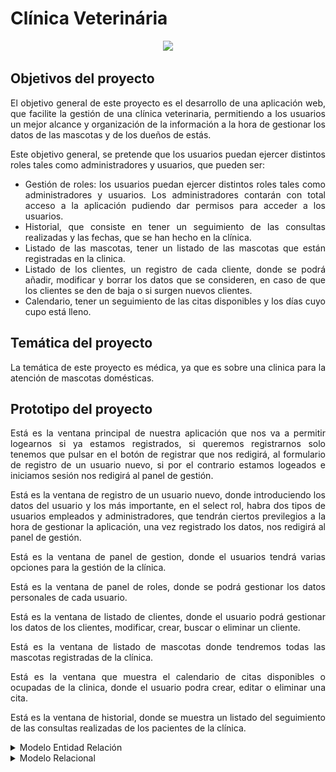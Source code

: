 # Clínica Veterinária
<div align="justify">

<div align="center">
<img src="https://www.simbiotia.com/wp-content/uploads/diseno-de-clinicas-veterinarias.jpg" width="500px"/>
</div>

## Objetivos del proyecto
<div style="text-align: justify"> 
<p>El objetivo general de este proyecto es el desarrollo de una aplicación web, que facilite la gestión de una clínica veterinaria, permitiendo a los usuarios un mejor alcance y organización de la información a la hora de gestionar los datos de las mascotas y de los dueños de estás.
</p>
<p>Este objetivo general, se pretende que los usuarios puedan ejercer distintos roles tales como administradores y usuarios, que pueden ser:</p>

* Gestión de roles: los usuarios puedan ejercer distintos roles tales como administradores y usuarios. Los administradores contarán con total acceso a la aplicación pudiendo dar permisos para acceder a los usuarios. 
* Historial, que consiste en tener un seguimiento de las consultas realizadas y las fechas, que se han hecho en la clínica.
* Listado de las mascotas, tener un listado de las mascotas que están registradas en la clinica.
* Listado de los clientes, un registro de cada cliente, donde se podrá añadir, modificar y borrar los datos que se consideren, en caso de que los clientes se den de baja o si surgen nuevos clientes.
* Calendario, tener un seguimiento de las citas disponibles y los días cuyo cupo está lleno.

</div>

<div id='id2'></div>

## Temática del proyecto

La temática de este proyecto es médica, ya que es sobre una clinica para la atención de mascotas domésticas.



## Prototipo del proyecto

 
 Está es la ventana principal de nuestra aplicación que nos va a permitir logearnos si ya estamos registrados, si queremos registrarnos solo tenemos que pulsar en el botón de registrar que nos redigirá, al formulario de registro de un usuario nuevo, si por el contrario estamos logeados e iniciamos sesión nos redigirá al panel de gestión.

  Está es la ventana de registro de un usuario nuevo, donde introduciendo los datos del usuario y los más importante, en el select rol, habra dos tipos de usuarios empleados y administradores, que tendrán ciertos previlegios a la hora de gestionar la aplicación, una vez registrado los datos, nos redigirá al panel de gestión.

   Está es la ventana de panel de gestion, donde el usuarios tendrá varias opciones para la gestión de la clínica.

   Está es la ventana de panel de roles, donde se podrá gestionar los datos personales de cada usuario.

   Está es la ventana de listado de clientes, donde el usuario podrá gestionar los datos de los clientes, modificar, crear, buscar o eliminar un cliente.

   Está es la ventana de listado de mascotas donde tendremos todas las mascotas registradas de la clínica.


   Está es la ventana que muestra el calendario de citas disponibles o ocupadas de la clinica, donde el usuario podra crear, editar o eliminar una cita.


  Está es la ventana de historial, donde se muestra un listado del seguimiento de las consultas realizadas de los pacientes de la clínica.

<details>
      <summary>Modelo Entidad Relación</summary>
      <div align="center">
        <img src="IMG/ER.png">
      </div>
      </details>
<details>
      <summary>Modelo Relacional</summary>
      <div align="center">
        <img src="IMG/MR.png">
      </div>
</details>

</div>
